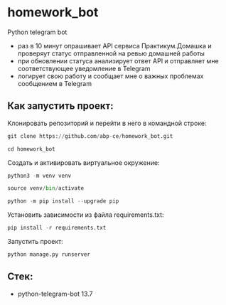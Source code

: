 # homework_bot
Python telegram bot

* раз в 10 минут опрашивает API сервиса Практикум.Домашка и проверяут статус отправленной на ревью домашней работы
* при обновлении статуса анализирует ответ API и отправляет мне соответствующее уведомление в Telegram
* логирует свою работу и сообщает мне о важных проблемах сообщением в Telegram

## Как запустить проект:
Клонировать репозиторий и перейти в него в командной строке:
```python
git clone https://github.com/abp-ce/homework_bot.git
```
```python
cd homework_bot
```
Cоздать и активировать виртуальное окружение:
```python
python3 -m venv venv
```
```python
source venv/bin/activate
```
```python
python -m pip install --upgrade pip
```
Установить зависимости из файла requirements.txt:
```python
pip install -r requirements.txt
```
Запустить проект:
```python
python manage.py runserver
```

## Стек:
* python-telegram-bot 13.7
